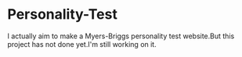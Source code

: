# Personality-Test
I actually aim to make a Myers-Briggs personality test website.But this project has not done yet.I'm still working on it.
